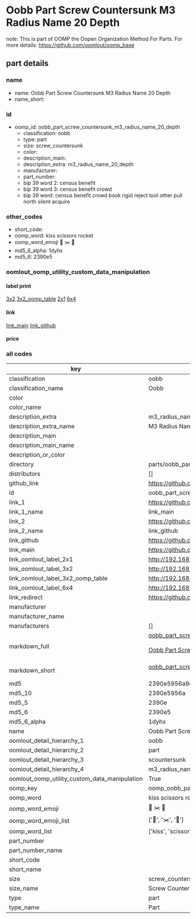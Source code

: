# Oobb Part Screw Countersunk M3 Radius Name 20 Depth  

note: This is part of OOMP the Oopen Organization Method For Parts. For more details: https://github.com/oomlout/oomp_base

##  part details
  







### name
* name: Oobb Part Screw Countersunk M3 Radius Name 20 Depth
* name_short: 
### id
* oomp_id: oobb_part_screw_countersunk_m3_radius_name_20_depth
  * classification: oobb
  * type: part
  * size: screw_countersunk
  * color: 
  * description_main: 
  * description_extra: m3_radius_name_20_depth
  * manufacturer: 
  * part_number: 
  * bip 39 word 2: census benefit
  * bip 39 word 3: census benefit crowd
  * bip 39 word: census benefit crowd book rigid reject tool other pull north silent acquire

### other_codes
* short_code: 
* oomp_word: kiss scissors rocket
* oomp_word_emoji :kiss: :scissors: :rocket:
* md5_6_alpha: 1dyhx
* md5_6: 2390e5






### oomlout_oomp_utility_custom_data_manipulation
#### label print
[3x2](http://192.168.1.245:1112/?label=oomp%201dyhx)
[3x2_oomp_table](http://192.168.1.108:1112/?label=oomp%201dyhx)
[2x1](http://192.168.1.242:1112/?label=oomp%201dyhx)
[6x4](http://192.168.1.55:1112/?label=oomp%201dyhx)    

#### link

[link_main](https://github.com/oomlout/oomlout_oomp_version_1_messy/tree/main/parts/oobb_part_screw_countersunk_m3_radius_name_20_depth) [link_github](https://github.com/oomlout/oomlout_oomp_version_1_messy/tree/main/parts/oobb_part_screw_countersunk_m3_radius_name_20_depth)                             

#### price







### all codes 
| key | value |  
| --- | --- |  
| classification | oobb |  
| classification_name | Oobb |  
| color |  |  
| color_name |  |  
| description_extra | m3_radius_name_20_depth |  
| description_extra_name | M3 Radius Name 20 Depth |  
| description_main |  |  
| description_main_name |  |  
| description_or_color |   |  
| directory | parts/oobb_part_screw_countersunk_m3_radius_name_20_depth |  
| distributors | [] |  
| github_link | https://github.com/oomlout/oomlout_oomp_part_src/tree/main/parts/oobb_part_screw_countersunk_m3_radius_name_20_depth |  
| id | oobb_part_screw_countersunk_m3_radius_name_20_depth |  
| link_1 | https://github.com/oomlout/oomlout_oomp_version_1_messy/tree/main/parts/oobb_part_screw_countersunk_m3_radius_name_20_depth |  
| link_1_name | link_main |  
| link_2 | https://github.com/oomlout/oomlout_oomp_version_1_messy/tree/main/parts/oobb_part_screw_countersunk_m3_radius_name_20_depth |  
| link_2_name | link_github |  
| link_github | https://github.com/oomlout/oomlout_oomp_version_1_messy/tree/main/parts/oobb_part_screw_countersunk_m3_radius_name_20_depth |  
| link_main | https://github.com/oomlout/oomlout_oomp_version_1_messy/tree/main/parts/oobb_part_screw_countersunk_m3_radius_name_20_depth |  
| link_oomlout_label_2x1 | http://192.168.1.242:1112/?label=oomp%201dyhx |  
| link_oomlout_label_3x2 | http://192.168.1.245:1112/?label=oomp%201dyhx |  
| link_oomlout_label_3x2_oomp_table | http://192.168.1.108:1112/?label=oomp%201dyhx |  
| link_oomlout_label_6x4 | http://192.168.1.55:1112/?label=oomp%201dyhx |  
| link_redirect | https://github.com/oomlout/oomlout_oomp_version_1_messy/tree/main/parts/oobb_part_screw_countersunk_m3_radius_name_20_depth |  
| manufacturer |  |  
| manufacturer_name |  |  
| manufacturers | [] |  
| markdown_full | [oobb_part_screw_countersunk_m3_radius_name_20_depth](none)<br>[](none)<br>[Oobb Part Screw Countersunk M3 Radius Name 20 Depth](none)<br><br> |  
| markdown_short | [oobb_part_screw_countersunk_m3_radius_name_20_depth](none)<br><br> |  
| md5 | 2390e5956a9d1c96d3dcf1986885492a |  
| md5_10 | 2390e5956a |  
| md5_5 | 2390e |  
| md5_6 | 2390e5 |  
| md5_6_alpha | 1dyhx |  
| name | Oobb Part Screw Countersunk M3 Radius Name 20 Depth |  
| oomlout_detail_hierarchy_1 | oobb |  
| oomlout_detail_hierarchy_2 | part |  
| oomlout_detail_hierarchy_3 | scountersunk |  
| oomlout_detail_hierarchy_4 | m3_radius_name_20_depth |  
| oomlout_oomp_utility_custom_data_manipulation | True |  
| oomp_key | oomp_oobb_part_screw_countersunk_m3_radius_name_20_depth |  
| oomp_word | kiss scissors rocket |  
| oomp_word_emoji | :kiss: :scissors: :rocket: |  
| oomp_word_emoji_list | [':kiss:', ':scissors:', ':rocket:'] |  
| oomp_word_list | ['kiss', 'scissors', 'rocket'] |  
| part_number |  |  
| part_number_name |  |  
| short_code |  |  
| short_name |  |  
| size | screw_countersunk |  
| size_name | Screw Countersunk |  
| type | part |  
| type_name | Part |  
